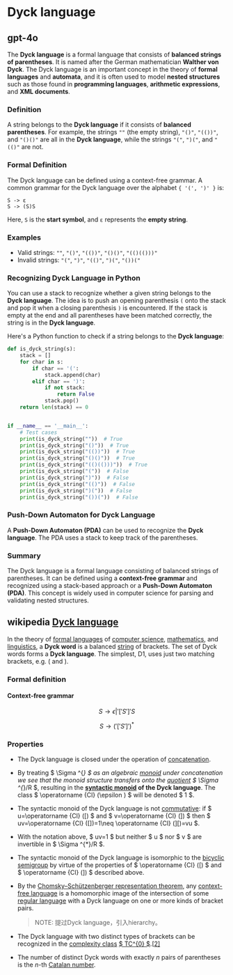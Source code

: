 # Dyck language

## gpt-4o

The **Dyck language** is a formal language that consists of **balanced strings of parentheses**. It is named after the German mathematician **Walther von Dyck**. The Dyck language is an important concept in the theory of **formal languages** and **automata**, and it is often used to model **nested structures** such as those found in **programming languages**, **arithmetic expressions**, and **XML documents**.

### Definition

A string belongs to the **Dyck language** if it consists of **balanced parentheses**. For example, the strings `""` (the empty string), `"()"`, `"(())"`, and `"()()"` are all in the **Dyck language**, while the strings `"("`, `")("`, and `"(()"` are not.

### Formal Definition

The Dyck language can be defined using a context-free grammar. A common grammar for the Dyck language over the alphabet `{ '(', ')' }` is:

```
S -> ε
S -> (S)S
```

Here, `S` is the **start symbol**, and `ε` represents the **empty string**.

### Examples

- Valid strings: `""`, `"()"`, `"(())"`, `"()()"`, `"(()(()))"`
- Invalid strings: `"("`, `")"`, `"(()"`, `")("`, `"())("`

### Recognizing Dyck Language in Python

You can use a stack to recognize whether a given string belongs to the **Dyck language**. The idea is to push an opening parenthesis `(` onto the stack and pop it when a closing parenthesis `)` is encountered. If the stack is empty at the end and all parentheses have been matched correctly, the string is in the **Dyck language**.

Here's a Python function to check if a string belongs to the **Dyck language**:

```python
def is_dyck_string(s):
    stack = []
    for char in s:
        if char == '(':
            stack.append(char)
        elif char == ')':
            if not stack:
                return False
            stack.pop()
    return len(stack) == 0


if __name__ == '__main__':
    # Test cases
    print(is_dyck_string(""))  # True
    print(is_dyck_string("()"))  # True
    print(is_dyck_string("(())"))  # True
    print(is_dyck_string("()()"))  # True
    print(is_dyck_string("(()(()))"))  # True
    print(is_dyck_string("("))  # False
    print(is_dyck_string(")"))  # False
    print(is_dyck_string("(()"))  # False
    print(is_dyck_string(")("))  # False
    print(is_dyck_string("())("))  # False

```



### Push-Down Automaton for Dyck Language

A **Push-Down Automaton (PDA)** can be used to recognize the **Dyck language**. The PDA uses a stack to keep track of the parentheses.

### Summary

The Dyck language is a formal language consisting of balanced strings of parentheses. It can be defined using a **context-free grammar** and recognized using a stack-based approach or a **Push-Down Automaton (PDA)**. This concept is widely used in computer science for parsing and validating nested structures.

## wikipedia [Dyck language](https://en.wikipedia.org/wiki/Dyck_language)

In the theory of [formal languages](https://en.wikipedia.org/wiki/Formal_languages) of [computer science](https://en.wikipedia.org/wiki/Computer_science), [mathematics](https://en.wikipedia.org/wiki/Mathematics), and [linguistics](https://en.wikipedia.org/wiki/Linguistics), a **Dyck word** is a balanced [string](https://en.wikipedia.org/wiki/String_(computer_science)#Formal_theory) of brackets. The set of Dyck words forms a **Dyck language**. The simplest, D1, uses just two matching brackets, e.g. ( and ).

### Formal definition

#### Context-free grammar

$$
S \rightarrow \epsilon | '[' S ']' S
$$

$$
S \rightarrow ('[' S ']')^*
$$





### Properties

- The Dyck language is closed under the operation of [concatenation](https://en.wikipedia.org/wiki/Concatenation).

- By treating $ \Sigma ^{*} $ as an algebraic [monoid](https://en.wikipedia.org/wiki/Monoid) under concatenation we see that the monoid structure transfers onto the [quotient](https://en.wikipedia.org/wiki/Quotient_monoid) $ \Sigma ^{*}/R $, resulting in the **[syntactic monoid](https://en.wikipedia.org/wiki/Syntactic_monoid) of the Dyck language**. The class $ \operatorname {Cl} (\epsilon ) $ will be denoted $ 1 $.

- The syntactic monoid of the Dyck language is not [commutative](https://en.wikipedia.org/wiki/Commutative): if $ u=\operatorname {Cl} ([) $ and $ v=\operatorname {Cl} (]) $ then $ uv=\operatorname {Cl} ([])=1\neq \operatorname {Cl} (][)=vu $.

- With the notation above, $ uv=1 $ but neither $ u $ nor $ v $ are invertible in $ \Sigma ^{*}/R $.

- The syntactic monoid of the Dyck language is isomorphic to the [bicyclic semigroup](https://en.wikipedia.org/wiki/Bicyclic_semigroup) by virtue of the properties of $ \operatorname {Cl} ([) $ and $ \operatorname {Cl} (]) $ described above.

- By the [Chomsky–Schützenberger representation theorem](https://en.wikipedia.org/wiki/Chomsky–Schützenberger_representation_theorem), any [context-free language](https://en.wikipedia.org/wiki/Context-free_language) is a homomorphic image of the intersection of some [regular language](https://en.wikipedia.org/wiki/Regular_language) with a Dyck language on one or more kinds of bracket pairs.

  > NOTE: 提过Dyck language，引入hierarchy。

- The Dyck language with two distinct types of brackets can be recognized in the [complexity class](https://en.wikipedia.org/wiki/Complexity_class) [$ TC^{0} $](https://en.wikipedia.org/wiki/TC0).[[2\]](https://en.wikipedia.org/wiki/Dyck_language#cite_note-2)

- The number of distinct Dyck words with exactly *n* pairs of parentheses is the *n*-th [Catalan number](https://en.wikipedia.org/wiki/Catalan_number).
